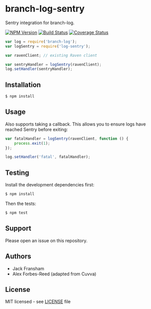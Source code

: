 # branch-log-sentry

Sentry integration for branch-log.

[![NPM Version](https://img.shields.io/npm/v/branch-log-sentry.svg?style=flat)](//www.npmjs.org/package/branch-log-sentry)
[![Build Status](https://img.shields.io/travis/branch-app/log-sentry-node.svg?style=flat)](//travis-ci.org/branch-app/log-sentry-node)
[![Coverage Status](https://img.shields.io/coveralls/branch-app/log-sentry-node.svg?style=flat)](//coveralls.io/r/branch-app/log-sentry-node)

```js
var log = require('branch-log');
var logSentry = require('log-sentry');

var ravenClient; // existing Raven client

var sentryHandler = logSentry(ravenClient);
log.setHandler(sentryHandler);
```

## Installation

```bash
$ npm install
```

## Usage

Also supports taking a callback. This allows you to ensure logs have reached
Sentry before exiting:

```js
var fatalHandler = logSentry(ravenClient, function () {
	process.exit(1);
});

log.setHandler('fatal', fatalHandler);
```

## Testing

Install the development dependencies first:

```bash
$ npm install
```

Then the tests:

```bash
$ npm test
```

## Support

Please open an issue on this repository.

## Authors

- Jack Fransham
- Alex Forbes-Reed (adapted from Cuvva)

## License

MIT licensed - see [LICENSE](../../../LICENSE) file
